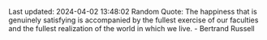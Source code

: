 Last updated: 2024-04-02 13:48:02
Random Quote: The happiness that is genuinely satisfying is accompanied by the fullest exercise of our faculties and the fullest realization of the world in which we live. - Bertrand Russell